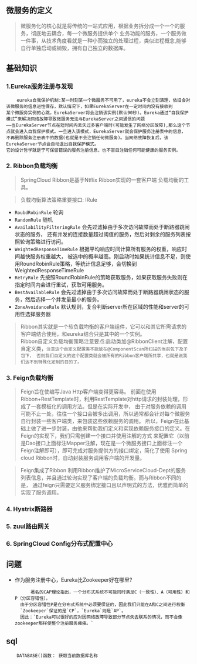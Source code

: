 ## 微服务的定义
> 微服务化的核心就是将传统的一站式应用，根据业务拆分成一个一个的服务，彻底地去耦合，每一个微服务提供单个
业务功能的服务，一个服务做一件事，从技术角度看就是一种小而独立的处理过程，类似进程概念,能够自行单独启动或销毁，拥有自己独立的数据库。

## 基础知识
### 1.Eureka服务注册与发现  
        eureka自我保护机制:某一时刻某一个微服务不可用了，eureka不会立刻清理，依旧会对该微服务的信息进性保存，默认情况下，如果EurekaServer在一定时间内没有接收到  
    某个微服务实例的心跳，EurekaServer将会注销该实例(默认90秒)。Eureka通过“自我保护模式”来解决网络故障导致微服务无法与EurekaServer之间通信的问题  
    ——当EurekaServer节点在短时间内丢失过多客户端时(可能发生了网络分区故障),那么这个节点就会进入自我保护模式。一旦进入该模式，EurekaServer就会保护服务注册表中的信息，
    不再删除服务注册表中的数据(也就是不会注销任何微服务)。当网络故障恢复后，该EurekaServer节点会自动退出自我保护模式。  
    它的设计哲学就是宁可保留错误的服务注册信息，也不盲目注销任何可能健康的服务实例。     
### 2. Ribbon负载均衡  
> SpringCloud Ribbon是基于Ntflix Ribbon实现的一套客户端 负载均衡的工具。  

> 负载均衡算法策略重要接口: IRule
* `RoubdRobinRule`    轮询
* `RandomRule`        随机
* `AvailabilityFilteringRule` 会先过滤掉由于多次访问故障而处于断路器跳闸状态的服务，
还有并发的连接数量超过阈值的服务，然后对剩余的服务列表按照轮询策略进行访问。
* `WeightedResponseTimeRule`  根据平均响应时间计算所有服务的权重，响应时间越快服务权重越大，
被选中的概率越高。刚启动时如果统计信息不足，则使用RoundRobinRule策略，等统计信息足够，会切换到WeightedResponseTimeRule
* `RetryRule` 先按照RoundRobinRule的策略获取服务，如果获取服务失败则在指定时间内会进行重试，获取可用服务。
* `BestAvailableRule` 会先过滤掉由于多次访问故障而处于断路器跳闸状态的服务，然后选择一个并发量最小的服务。
* `ZoneAvoidanceRule` 默认规则，复合判断server所在区域的性能和server的可用性选择服务器

> Ribbon其实就是一个软负载均衡的客户端组件，它可以和其它所需请求的客户端结合使用，和eureka结合只是其中的一个实例。  
> Ribbon自定义负载均衡策略注意要点:启动类加@RibbonClient注解，配置自定义类，`注意这个自定义配置类不能放在@ComponentScan所扫描的当前包下及子包下，
否则我们自定义的这个配置类就会被所有的Ribbon客户端所共享，也就是说我们达不到特殊化定制的目的了。`
### 3. Feign负载均衡 
> Feign旨在使编写Java Http客户端变得更容易。
前面在使用Ribbon+RestTemplate时，利用RestTemplate对http请求的封装处理，形成了一套模板化的调用方法。但是在实际开发中，
由于对服务依赖的调用可能不止一处，往往一个接口会被多出调用，所以通常都会针对每个微服务自行封装一些客户端类，来包装这些依赖服务的调用。
所以，Feign在此基础上做了进一步封装，由他来帮助我们定义和实现依赖服务接口的定义。在Feign的实现下，我们只需创建一个接口并使用注解的方式
来配置它（以前是Dao接口上面标注Mapper注解，现在是一个微服务接口上面标注一个Feign注解即可），即可完成对服务提供方的接口绑定，简化了使用
Spring cloud Ribbon时，自动封装服务调用客户端的开发量。

> Feign集成了Ribbon
利用Ribbon维护了MicroServiceCloud-Dept的服务列表信息，并且通过轮询实现了客户端的负载均衡。而与Ribbon不同的是，
通过feign只需要定义服务绑定接口且以声明式的方法，优雅而简单的实现了服务调用。

### 4. Hystrix断路器  
### 5. zuul路由网关  
### 6. SpringCloud Config分布式配置中心

## 问题
* 作为服务注册中心，Eureka比Zookeeper好在哪里?

            著名的CAP理论指出，一个分布式系统不可能同时满足C（一致性）、A（可用性）和P（分区容错性）。
        由于分区容错性P是在分布式系统中必须要保证的，因此我们只能在A和C之间进行权衡
        `Zookeeper`保证的是`CP`，`Eureka`则是`AP`。
        因此：`Eureka可以很好的应对因网络故障导致部分节点失去联系的情况，而不会像zookeeper那样使整个注册服务瘫痪。`

## sql  
```mysql
    DATABASE()函数： 获取当前数据库名称
```